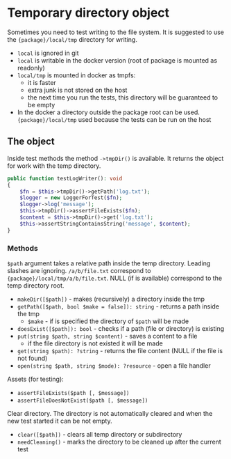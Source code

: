 # Temporary directory object

Sometimes you need to test writing to the file system.
It is suggested to use the `{package}/local/tmp` directory for writing.

* `local` is ignored in git
* `local` is writable in the docker version (root of package is mounted as readonly)
* `local/tmp` is mounted in docker as tmpfs:
    * it is faster
    * extra junk is not stored on the host
    * the next time you run the tests, this directory will be guaranteed to be empty
* In the docker a directory outside the package root can be used.
  `{package}/local/tmp` used because the tests can be run on the host

## The object

Inside test methods the method `->tmpDir()` is available.
It returns the object for work with the temp directory.

```php
public function testLogWriter(): void
{
    $fn = $this->tmpDir()->getPath('log.txt');
    $logger = new LoggerForTest($fn);
    $logger->log('message');
    $this->tmpDir()->assertFileExists($fn);
    $content = $this->tmpDir()->get('log.txt');
    $this->assertStringContainsString('message', $content);
}
```

### Methods

`$path` argument takes a relative path inside the temp directory.
Leading slashes are ignoring.
`/a/b/file.txt` correspond to `{package}/local/tmp/a/b/file.txt`.
NULL (if is available) correspond to the temp directory root.

* `makeDir([$path])` - makes (recursively) a directory inside the tmp
* `getPath([$path, bool $make = false]): string` - returns a path inside the tmp
    * `$make` - if is specified the directory of `$path` will be made
* `doesExist([$path]): bool` - checks if a path (file or directory) is existing
* `put(string $path, string $content)` - saves a content to a file
    * if the file directory is not existed it will be made
* `get(string $path): ?string` - returns the file content (NULL if the file is not found)
* `open(string $path, string $mode): ?resource` - open a file handler

Assets (for testing):

* `assertFileExists($path [, $message])`
* `assertFileDoesNotExist($path [, $message])`

Clear directory.
The directory is not automatically cleared and when the new test started it can be not empty.

* `clear([$path])` - clears all temp directory or subdirectory
* `needCleaning()` - marks the directory to be cleaned up after the current test
